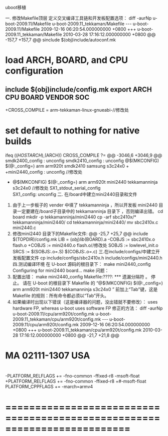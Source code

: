 uboot移植

一.  修改Makefile顶层
定义交叉编译工具链和开发板配置选项：
diff -aurNp u-boot-2009.11/Makefile u-boot-2009.11_tekkaman/Makefile
--- u-boot-2009.11/Makefile 2009-12-16 06:20:54.000000000 +0800
+++ u-boot-2009.11_tekkaman/Makefile  2010-03-28 17:16:12.000000000 +0800
@@ -157,7 +157,7 @@ sinclude $(obj)include/autoconf.mk
# load ARCH, BOARD, and CPU configuration
include $(obj)include/config.mk
export  ARCH CPU BOARD VENDOR SOC
-
+CROSS_COMPILE = arm-tekkaman-linux-gnueabi-//修改处
# set default to nothing for native builds
ifeq ($(HOSTARCH),$(ARCH))
CROSS_COMPILE ?=
@@ -3046,6 +3046,9 @@ smdk2400_config  :  unconfig
smdk2410_config :  unconfig
@$(MKCONFIG) $(@:_config=) arm arm920t smdk2410 samsung s3c24x0
+
+mini2440_config :  unconfig											//修改处
+ @$(MKCONFIG) $(@:_config=) arm arm920t mini2440 tekkamanninja s3c24x0 //修改处
SX1_stdout_serial_config \
SX1_config:  unconfig
二. 在/board中建立mini2440目录和文件
1. 由于上一步板子的 vender 中填了 tekkamanninja ，所以开发板 mini2440 目录一定要建在/board子目录中的 tekkamanninja 目录下 ，否则编译出错。
cd board
mkdir -p tekkamanninja/mini2440
cp -arf sbc2410x/* tekkamanninja/mini2440/
cd tekkamanninja/mini2440/
mv sbc2410x.c mini2440.c
2. 修改mini2440 目录下的Makefile文件:
@@ -25,7 +25,7 @@ include $(TOPDIR)/config.mk
LIB  = $(obj)lib$(BOARD).a
-COBJS  := sbc2410x.o flash.o
+COBJS  := mini2440.o flash.o//修改处
SOBJS := lowlevel_init.o
SRCS := $(SOBJS:.o=.S) $(COBJS:.o=.c)
三.在include/configs/中建立开发板配置文件
cp include/configs/sbc2410x.h include/configs/mini2440.h
四.测试编译环境
在 U-boot 源码的根目录下：
make mini2440_config
Configuring for mini2440 board...
make
问题：
1. 配置出错：
make mini2440_config
Makefile:????: *** 遗漏分隔符 。 停止。
请在 U-boot 的根目录下 Makefile 的
“@$(MKCONFIG) $(@:_config=) arm arm920t mini2440 tekkamanninja s3c24x0 ”
前加上“Tab”键，这是 Makefile 的规则：所有命令都必须以“Tab”开头。
2. 如果编译时出现以下错误（这是编译器的问题，没出错就不要修改）：
uses hardware FP, whereas u-boot uses software FP
	修正的方法：
diff -aurNp u-boot-2009.11/cpu/arm920t/config.mk u-boot-2009.11_tekkaman/cpu/arm920t/config.mk
--- u-boot-2009.11/cpu/arm920t/config.mk  2009-12-16 06:20:54.000000000 +0800
+++ u-boot-2009.11_tekkaman/cpu/arm920t/config.mk  2010-03-28 17:16:12.000000000 +0800
@@ -21,7 +21,8 @@
# MA 02111-1307 USA
#
-PLATFORM_RELFLAGS += -fno-common -ffixed-r8 -msoft-float
+PLATFORM_RELFLAGS += -fno-common -ffixed-r8
+#-msoft-float
PLATFORM_CPPFLAGS += -march=armv4
# =========================================================================